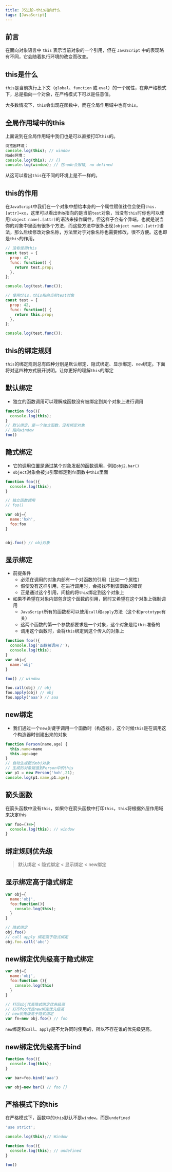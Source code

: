 ```yaml
---
title: JS进阶-this指向什么
tags: [JavaScript]
---
```



## 前言

在面向对象语言中 `this` 表示当前对象的一个引用，但在 `JavaScript` 中的表现略有不同，它会随着执行环境的改变而改变。

## this是什么

`this`是当前执行上下文（`global`、`function` 或 `eval`）的一个属性，在非严格模式下，总是指向一个对象，在严格模式下可以是任意值。

大多数情况下，`this`会出现在函数中，而在全局作用域中也有`this`。

## 全局作用域中的this

上面说到在全局作用域中我们也是可以直接打印`this`的。

```javascript
浏览器环境：
console.log(this); // window
Node环境：
console.log(this); // {}
console.log(window); // 在node会报错, no defined
```

从这可以看出`this`在不同的环境上是不一样的。

## this的作用

在`JavaScript`中我们在一个对象中想给本身的一个属性赋值往往会使用`this.[attr]=xx`，这里可以看出this指向的是当前`test`对象，当没有`this`时你也可以使用`[object name].[attr]`的语法来操作属性，但这样子会有个弊端，也就是说当你的对象中里面有很多个方法，而这些方法中很多出现`[object name].[attr]`语法，那么后续修改对象名称，方法里对于对象名称也需要修改，很不方便。这也即是`this`的作用。

```javascript
// 没有使用this
const test = {
  prop: 42,
  func: function() {
    return test.prop;
  },
};

console.log(test.func());
```

```javascript
// 使用this，this指向当前test对象
const test = {
  prop: 42,
  func: function() {
    return this.prop;
  },
};

console.log(test.func());
```

## this的绑定规则

`this`的绑定规则总有四种分别是默认绑定、隐式绑定、显示绑定、`new`绑定。下面将对这四种方式展开说明。让你更好的理解`this`的绑定

## 默认绑定

- 独立的函数调用可以理解成函数没有被绑定到某个对象上进行调用

```javascript
function foo(){
  console.log(this);
}
// 默认绑定，是一个独立函数，没有绑定对象
// 指向window
foo()
```

## 隐式绑定

- 它的调用位置是通过某个对象发起的函数调用，例如`obj2.bar()`
- `object`对象会被`js`引擎绑定到`fn`函数中`this`里面

```javascript
function foo(){
  console.log(this);
}

// 独立函数调用
// foo()

var obj={
  name:'hxh',
  foo:foo
}


obj.foo() // obj对象
```

## 显示绑定

- 前提条件
  - 必须在调用的对象内部有一个对函数的引用（比如一个属性）
  - 假使没有这样引用，在进行调用时，会报找不到该函数的错误
  - 正是通过这个引用，间接的将`this`绑定到这个对象上
- 如果不希望在对象内部包含这个函数的引用，同时又希望在这个对象上强制调用
  - `JavaScript`所有的函数都可以使用`call`和`apply`方法（这个和`prototype`有关）
  - 这两个函数的第一个参数都要求是一个对象，这个对象是给`this`准备的
  - 调用这个函数时，会将`this`绑定到这个传入的对象上

```javascript
function foo(){
  console.log('函数被调用了');
  console.log(this);
}
var obj={
  name:'obj'
}

foo() // window

foo.call(obj) // obj
foo.apply(obj) // obj
foo.apply('aaa') // aaa
```

## new绑定

- 我们通过一个`new`关键字调用一个函数时（构造器），这个时候`this`是在调用这个构造器时创建出来的对象

```javascript
function Person(name,age) {
  this.name=name
  this.age=age
}
// 自动生成新的obj对象
// 生成的对象赋值到Person中的this
var p1 = new Person('hxh',21);
console.log(p1.name,p1.age);
```

## 箭头函数

在箭头函数中没有`this`，如果你在箭头函数中打印`this`，`this`将根据外层作用域来决定this

```javascript
var foo=()=>{
  console.log(this); // window
}
```

## 绑定规则优先级

> 默认绑定 < 隐式绑定 < 显示绑定 < new绑定

## 显示绑定高于隐式绑定

```javascript
var obj={
  name:'obj',
  foo:function(){
    console.log(this);
  }
}

// 隐式绑定
obj.foo()
// call apply 绑定高于隐式绑定
obj.foo.call('abc')
```

## new绑定优先级高于隐式绑定

```javascript
var obj={
  name:'obj',
  foo:function (){
    console.log(this)
  }
}

// 打印obj代表隐式绑定优先级高
// 打印foo代表new绑定优先级高
// new优先级高于隐式绑定
var fn=new obj.foo() // foo
```

`new`绑定和`call`、`apply`是不允许同时使用的，所以不存在谁的优先级更高。

## new绑定优先级高于bind

```javascript
function foo(){
  console.log(this);
}

var bar=foo.bind('aaa')

var obj=new bar() // foo {}
```

## 严格模式下的this

在严格模式下，函数中的`this`默认不是`window`，而是`undefined`

```javascript
'use strict';

console.log(this);// Window

function foo(){
  console.log(this); // undefined
}

foo()
```

